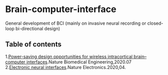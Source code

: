 # Brain-computer-interface
General development of BCI (mainly on invasive neural recording or closed-loop bi-directional design)

## Table of contents
1.[Power-saving design opportunities for wireless intracortical brain–computer interfaces](https://www.nature.com/articles/s41551-020-0595-9).Nature Biomedical Engineering,2020.07<br>
2.[Electronic neural interfaces](https://www.nature.com/articles/s41928-020-0390-3).Nature Electronics.2020,04.
